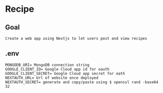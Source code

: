 # Recipe

## Goal

    Create a web app using Nextjs to let users post and view recipes

## .env

    MONGODB_URI= MongoDB connection string
    GOOGLE_CLIENT_ID= Google Cloud app id for oauth
    GOOGLE_CLIENT_SECRET= Google Cloud app secret for oath
    NEXTAUTH_URL= Url of website once deployed
    NEXTAUTH_SECRET= generate and copy/paste using $ openssl rand -base64 32
